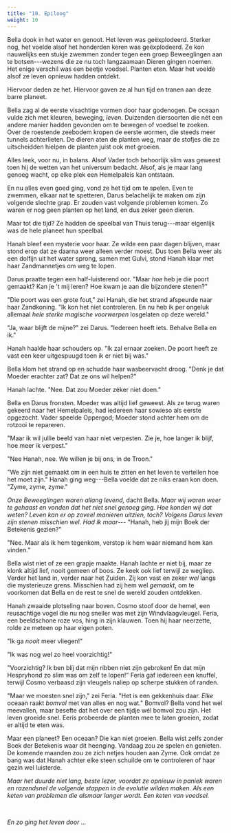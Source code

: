 ```yaml
---
title: "10. Epiloog"
weight: 10
---
```


Bella dook in het water en genoot. Het leven was geëxplodeerd. Sterker nog, het voelde alsof het honderden keren was geëxplodeerd. Ze kon nauwelijks een stukje zwemmen zonder tegen een groep Beweeglingen aan te botsen---wezens die ze nu toch langzaamaan Dieren gingen noemen. Het enige verschil was een beetje voedsel. Planten eten. Maar het voelde alsof ze leven opnieuw hadden ontdekt. 

Hiervoor deden ze het. Hiervoor gaven ze al hun tijd en tranen aan deze barre planeet.

Bella zag al de eerste visachtige vormen door haar godenogen. De oceaan vulde zich met kleuren, beweging, _leven_. Duizenden diersoorten die nét een andere manier hadden gevonden om te bewegen of voedsel te zoeken. Over de roestende zeebodem kropen de eerste wormen, die steeds meer tunnels achterlieten. De dieren aten de planten weg, maar de stofjes die ze uitscheidden hielpen de planten juist ook met groeien.

Alles leek, voor nu, in balans. Alsof Vader toch behoorlijk slim was geweest toen hij de wetten van het universum bedacht. Alsof, als je maar lang genoeg wacht, op elke plek een Hemelpaleis kan ontstaan.

En nu alles even goed ging, vond ze het tijd om te spelen. Even te zwemmen, elkaar nat te spetteren, Darus belachelijk te maken om zijn volgende slechte grap. Er zouden vast volgende problemen komen. Zo waren er nog geen planten op het land, en dus zeker geen dieren. 

Maar tot die tijd? Ze hadden de speelbal van Thuis terug---maar eigenlijk was de hele planeet hun speelbal.

Hanah bleef een mysterie voor haar. Ze wilde een paar dagen blijven, maar stond erop dat ze daarna weer alleen verder moest. Dus toen Bella weer als een dolfijn uit het water sprong, samen met Gulvi, stond Hanah klaar met haar Zandmannetjes om weg te lopen.

Darus praatte tegen een half-luisterend oor. "Maar _hoe_ heb je die poort gemaakt? Kan je 't mij leren? Hoe kwam je aan die bijzondere stenen?"

"Die poort was een grote fout," zei Hanah, die het strand afspeurde naar haar Zandkoning. "Ik kon het niet controleren. En nu heb ik per ongeluk allemaal _hele sterke magische voorwerpen_ losgelaten op deze wereld."

"Ja, waar blijft de mijne?" zei Darus. "Iedereen heeft iets. Behalve Bella en ik."

Hanah haalde haar schouders op. "Ik zal ernaar zoeken. De poort heeft ze vast een keer uitgespuugd toen ik er niet bij was."

Bella klom het strand op en schudde haar wasbeervacht droog. "Denk je dat Moeder erachter zat? Dat ze ons wil helpen?"

Hanah lachte. "Nee. Dat zou Moeder zéker niet doen."

Bella en Darus fronsten. Moeder was altijd lief geweest. Als ze terug waren gekeerd naar het Hemelpaleis, had iedereen haar sowieso als eerste opgezocht. Vader speelde Oppergod; Moeder stond achter hem om de rotzooi te repareren.

"Maar ik wil jullie beeld van haar niet verpesten. Zie je, hoe langer ik blijf, hoe meer ik verpest."

"Nee Hanah, nee. We willen je bij ons, in de Troon."

"We zijn niet gemaakt om in een huis te zitten en het leven te vertellen hoe het moet zijn." Hanah ging weg---Bella voelde dat ze niks eraan kon doen. "Zyme, zyme, zyme."

_Onze Beweeglingen waren allang levend,_ dacht Bella. _Maar wij waren weer te gehaast en vonden dat het niet snel genoeg ging. Hoe konden wij dat weten? Leven kan er op zoveel manieren uitzien, toch? Volgens Darus leven zijn stenen misschien wel. Had ik maar---_ "Hanah, heb jij mijn Boek der Betekenis gezien?"

"Nee. Maar als ik hem tegenkom, verstop ik hem waar niemand hem kan vinden."

Bella wist niet of ze een grapje maakte. Hanah lachte er niet bij, maar ze klonk altijd lief, nooit gemeen of boos. Ze keek ook lief terwijl ze wegliep. Verder het land in, verder naar het Zuiden. Zij kon vast en zeker _wel_ langs die mysterieuze grens. Misschien had zij hem wel _gemaakt_, om te voorkomen dat Bella en de rest te snel de wereld zouden ontdekken.

Hanah zwaaide plotseling naar boven. Cosmo stoof door de hemel, een reusachtige vogel die nu nog sneller was met zijn Windvlaagvleugel. Feria, een beeldschone roze vos, hing in zijn klauwen. Toen hij haar neerzette, rolde ze meteen op haar eigen poten.

"Ik ga _nooit_ meer vliegen!"

"Ik was nog wel zo heel voorzichtig!"

"Voorzichtig? Ik ben blij dat mijn ribben niet zijn gebroken! En dat mijn Hespryhond zo slim was om zelf te lopen!" Feria gaf iedereen een knuffel, terwijl Cosmo verbaasd zijn vleugels naliep op scherpe stukken of randen.

"Maar we moesten snel zijn," zei Feria. "Het is een gekkenhuis daar. _Elke_ oceaan raakt _bomvol_ met van alles en nog wat." Bomvol? Bella vond het wel meevallen, maar besefte dat het over een tijdje wél bomvol zou zijn. Het leven groeide snel. Eeris probeerde de planten mee te laten groeien, zodat er altijd te eten was. 

Maar een planeet? Een oceaan? Die kan niet groeien. Bella wist zelfs zonder Boek der Betekenis waar dit heenging. Vandaag zou ze spelen en genieten. De komende maanden zou ze zich netjes houden aan Zyme. Ook omdat ze bang was dat Hanah achter elke steen schuilde om te controleren of haar gezin wel luisterde.

_Maar het duurde niet lang, beste lezer, voordat ze opnieuw in paniek waren en razendsnel de volgende stappen in de evolutie wilden maken. Als een keten van problemen die alsmaar langer wordt. Een keten van voedsel._

&nbsp;

_En zo ging het leven door ..._